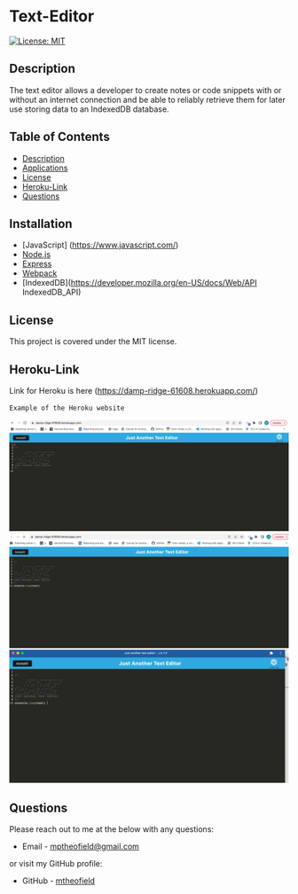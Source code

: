 # Text-Editor
[![License: MIT](https://img.shields.io/badge/License-MIT-yellow.svg)](https://opensource.org/licenses/MIT)

  ## Description
 The text editor allows a developer to create notes or code snippets with or without an internet connection and be able to reliably retrieve them for later use storing data to an IndexedDB database.

  ## Table of Contents

  * [Description](#description)
  * [Applications](#applications)
  * [License](#license)
  * [Heroku-Link](#heroku-link)
  * [Questions](#questions)
  
  ## Installation

 - [JavaScript] (https://www.javascript.com/)
 - [Node.js](https://nodejs.org/en/)
 - [Express](https://expressjs.com/)
 - [Webpack](https://webpack.js.org/)
 - [IndexedDB](https://developer.mozilla.org/en-US/docs/Web/API IndexedDB_API)
  
  ## License
  This project is covered under the MIT license.

  ## Heroku-Link
  Link for Heroku is here (https://damp-ridge-61608.herokuapp.com/)

    Example of the Heroku website
   ![Image of Heroku](img/herokupage.png)
   ![Image of Heroku website](img/browser_test.png)
   ![Image of desktop app downloaded](img/desktopapp_test.png)


  ## Questions
  Please reach out to me at the below with any questions:
  
  * Email - mptheofield@gmail.com
  
  or visit my GitHub profile:
  
  * GitHub - [mtheofield](https://github.com/Mtheofield)